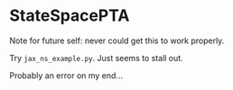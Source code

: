# StateSpacePTA


Note for future self: never could get this to work properly.

Try `jax_ns_example.py`. Just seems to stall out.

Probably an error on my end...

